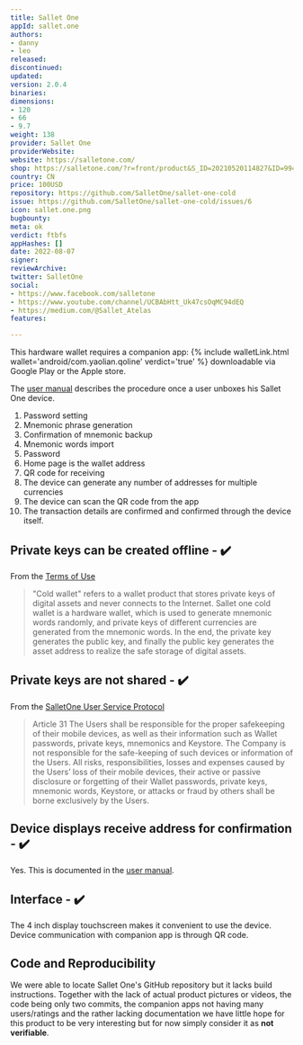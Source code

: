 ```yaml
---
title: Sallet One
appId: sallet.one
authors:
- danny
- leo
released: 
discontinued: 
updated: 
version: 2.0.4
binaries: 
dimensions:
- 120
- 66
- 9.7
weight: 138
provider: Sallet One
providerWebsite: 
website: https://salletone.com/
shop: https://salletone.com/?r=front/product&S_ID=20210520114827&ID=994
country: CN
price: 100USD
repository: https://github.com/SalletOne/sallet-one-cold
issue: https://github.com/SalletOne/sallet-one-cold/issues/6
icon: sallet.one.png
bugbounty: 
meta: ok
verdict: ftbfs
appHashes: []
date: 2022-08-07
signer: 
reviewArchive: 
twitter: SalletOne
social:
- https://www.facebook.com/salletone
- https://www.youtube.com/channel/UCBAbHtt_Uk47csOqMC94dEQ
- https://medium.com/@Sallet_Atelas
features: 

---
```


This hardware wallet requires a companion app: {% include walletLink.html wallet='android/com.yaolian.qoline' verdict='true' %} downloadable via Google Play or the Apple store.

The [user manual](https://salletone.com/?r=front/news&S_ID=20210427140342) describes the procedure once a user unboxes his Sallet One device.

1. Password setting
2. Mnemonic phrase generation
3. Confirmation of mnemonic backup
4. Mnemonic words import
5. Password
6. Home page is the wallet address
7. QR code for receiving
8. The device can generate any number of addresses for multiple currencies
9. The device can scan the QR code from the app
10. The transaction details are confirmed and confirmed through the device itself.

## Private keys can be created offline - ✔️

From the [Terms of Use](https://salletone.com/?r=front/showcontent&S_ID=20210508101749)

> "Cold wallet" refers to a wallet product that stores private keys of digital assets and never connects to the Internet. Sallet one cold wallet is a hardware wallet, which is used to generate mnemonic words randomly, and private keys of different currencies are generated from the mnemonic words. In the end, the private key generates the public key, and finally the public key generates the asset address to realize the safe storage of digital assets.


## Private keys are not shared - ✔️

From the [SalletOne User Service Protocol](https://salletone.com/?r=front/showcontent&S_ID=20210526160843)

> Article 31 The Users shall be responsible for the proper safekeeping of their mobile devices, as well as their information such as Wallet passwords, private keys, mnemonics and Keystore. The Company is not responsible for the safe-keeping of such devices or information of the Users. All risks, responsibilities, losses and expenses caused by the Users’ loss of their mobile devices, their active or passive disclosure or forgetting of their Wallet passwords, private keys, mnemonic words, Keystore, or attacks or fraud by others shall be borne exclusively by the Users.

## Device displays receive address for confirmation - ✔️

Yes. This is documented in the [user manual](https://salletone.com/?r=front/news&S_ID=20210427140342).

## Interface - ✔️

The 4 inch display touchscreen makes it convenient to use the device. Device communication with companion app is through QR code.

## Code and Reproducibility

We were able to locate Sallet One's GitHub repository but it lacks build
instructions. Together with the lack of actual product pictures or videos, the
code being only two commits, the companion apps not having many users/ratings
and the rather lacking documentation we have little hope for this product to be
very interesting but for now simply consider it as **not verifiable**.
